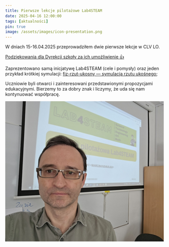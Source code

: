 ```yaml
---
title: Pierwsze lekcje pilotażowe Lab4STEAM
date: 2025-04-16 12:00:00
tags: [aktualności]
pin: true
image: /assets/images/icon-presentation.png
---
```


W dniach 15-16.04.2025 przeprowadziłem dwie pierwsze lekcje w CLV LO.

<u>Podziękowania dla Dyrekcji szkoły za ich umożliwienie :thumbsup:</u>

Zaprezentowano samą inicjatywę Lab4STEAM (cele i pomysły) oraz jeden przykład krótkiej symulacji: [fiz-rzut-ukosny — symulacja rzutu ukośnego](https://github.com/Lab4STEAM/pl-mat-fiz-sim/blob/main/fiz-rzut-ukosny/README.md);

Uczniowie byli otwarci i zainteresowani przedstawionymi propozycjami edukacyjnymi.
Bierzemy to za dobry znak i liczymy, że uda się nam kontynuować współpracę.

![Lekcja](/assets/2025/2025-04-16-lekcja-pilot-CLV.jpg)
